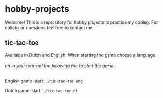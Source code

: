 # hobby-projects

Welcome! This is a reprository for hobby projects to practice my coding. For collabs or questions feel free to contact me.

## tic-tac-toe

Available in Dutch and English. When starting the game choose a language.

###### un in your terminal the following line to start the game.

English game-start: `./tic-tac-toe eng`

Dutch game-start: `./tic-tac-toe nl`
